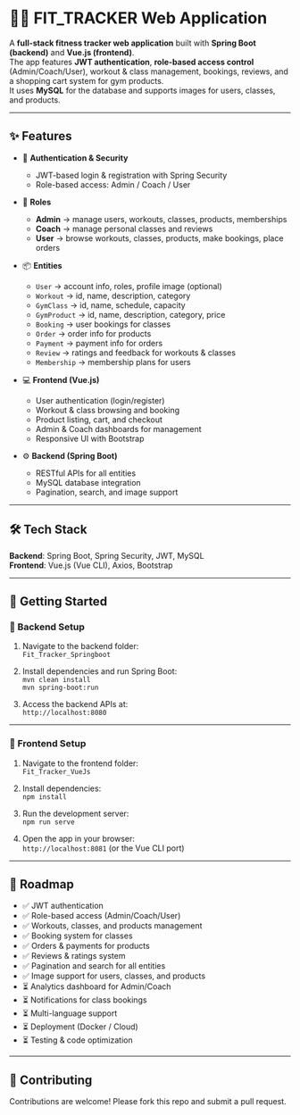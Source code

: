 # 🏋️‍♂️ FIT_TRACKER Web Application

A **full-stack fitness tracker web application** built with **Spring Boot (backend)** and **Vue.js (frontend)**.  
The app features **JWT authentication**, **role-based access control** (Admin/Coach/User), workout & class management, bookings, reviews, and a shopping cart system for gym products.  
It uses **MySQL** for the database and supports images for users, classes, and products.

---

## ✨ Features

- 🔐 **Authentication & Security**  
  - JWT-based login & registration with Spring Security  
  - Role-based access: Admin / Coach / User  

- 👥 **Roles**  
  - **Admin** → manage users, workouts, classes, products, memberships  
  - **Coach** → manage personal classes and reviews  
  - **User** → browse workouts, classes, products, make bookings, place orders  

- 📦 **Entities**  
  - `User` → account info, roles, profile image (optional)  
  - `Workout` → id, name, description, category  
  - `GymClass` → id, name, schedule, capacity  
  - `GymProduct` → id, name, description, category, price  
  - `Booking` → user bookings for classes  
  - `Order` → order info for products  
  - `Payment` → payment info for orders  
  - `Review` → ratings and feedback for workouts & classes  
  - `Membership` → membership plans for users  

- 💻 **Frontend (Vue.js)**  
  - User authentication (login/register)  
  - Workout & class browsing and booking  
  - Product listing, cart, and checkout  
  - Admin & Coach dashboards for management  
  - Responsive UI with Bootstrap  

- ⚙️ **Backend (Spring Boot)**  
  - RESTful APIs for all entities  
  - MySQL database integration  
  - Pagination, search, and image support  

---

## 🛠️ Tech Stack

**Backend**: Spring Boot, Spring Security, JWT, MySQL  
**Frontend**: Vue.js (Vue CLI), Axios, Bootstrap  

---

## 🚀 Getting Started

### 🔧 Backend Setup

1. Navigate to the backend folder:  
   `Fit_Tracker_Springboot`

2. Install dependencies and run Spring Boot:  
   `mvn clean install`  
   `mvn spring-boot:run`

3. Access the backend APIs at:  
   `http://localhost:8080`

---

### 🎨 Frontend Setup

1. Navigate to the frontend folder:  
   `Fit_Tracker_VueJs`

2. Install dependencies:  
   `npm install`

3. Run the development server:  
   `npm run serve`

4. Open the app in your browser:  
   `http://localhost:8081` (or the Vue CLI port)

---

## 📌 Roadmap

- ✅ JWT authentication  
- ✅ Role-based access (Admin/Coach/User)  
- ✅ Workouts, classes, and products management  
- ✅ Booking system for classes  
- ✅ Orders & payments for products  
- ✅ Reviews & ratings system  
- ✅ Pagination and search for all entities  
- ✅ Image support for users, classes, and products  
- ⏳ Analytics dashboard for Admin/Coach  
- ⏳ Notifications for class bookings  
- ⏳ Multi-language support  
- ⏳ Deployment (Docker / Cloud)  
- ⏳ Testing & code optimization  

---

## 🤝 Contributing

Contributions are welcome! Please fork this repo and submit a pull request.
